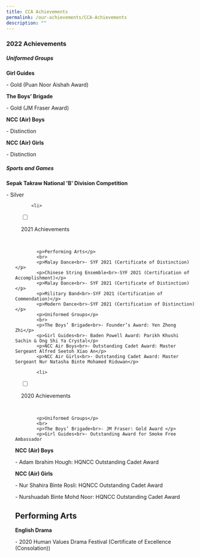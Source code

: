 ```yaml
---
title: CCA Achievements
permalink: /our-achievements/CCA-Achievements
description: ""
---
```

### 2022 Achievements

##### Uniformed Groups


  

**Girl Guides**

\- Gold (Puan Noor Aishah Award)

  

**The Boys’ Brigade**

\- Gold (JM Fraser Award)

  

**NCC (Air) Boys**

\- Distinction

**NCC (Air) Girls**

\- Distinction

  

##### Sports and Games

**Sepak Takraw National 'B' Division Competition**

\- Silver

<ul class="jekyllcodex_accordion">
	
		  <li>

    <input type="checkbox" id="accordion1">

    <label for="accordion1">2021 Achievements</label>

    <div>
			
			<p>Performing Arts</p>
			<br>
			<p>Malay Dance<br>- SYF 2021 (Certificate of Distinction)</p>
			<p>Chinese String Ensemble<br>-SYF 2021 (Certification of Accomplishment)</p>
			<p>Malay Dance<br>- SYF 2021 (Certificate of Distinction)</p>
			<p>Military Band<br>-SYF 2021 (Certification of Commendation)</p>
			<p>Modern Dance<br>-SYF 2021 (Certification of Distinction)</p>
			<p>Uniformed Groups</p>
			<br>
			<p>The Boys’ Brigade<br>- Founder’s Award: Yen Zhong Zhi</p>
			<p>Girl Guides<br>- Baden Powell Award: Parikh Khushi Sachin & Ong Shi Ya Crystal</p>
			<p>NCC Air Boys<br>- Outstanding Cadet Award: Master Sergeant Alfred Seetoh Xiao An</p>
			<p>NCC Air Girls<br>- Outstanding Cadet Award: Master Sergeant Nur Natasha Binte Mohamed Riduwan</p>
			
			<li>

    <input type="checkbox" id="accordion2">

    <label for="accordion2">2020 Achievements</label>

    <div>
			
			<p>Uniformed Groups</p>
			<br>
			<p>The Boys’ Brigade<br>- JM Fraser: Gold Award </p>
			<p>Girl Guides<br>- Outstanding Award for Smoke Free Ambassador

  

**NCC (Air) Boys** 

\- Adam Ibrahim Hough: HQNCC Outstanding Cadet Award

  

**NCC (Air) Girls**

\- Nur Shahira Binte Rosli: HQNCC Outstanding Cadet Award

\- Nurshuadah Binte Mohd Noor: HQNCC Outstanding Cadet Award

  

  

  

**Performing Arts**
-------------------

**English Drama** 

\- 2020 Human Values Drama Festival (Certificate of Excellence (Consolation))